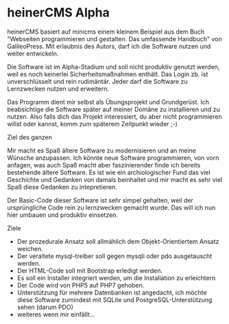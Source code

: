 # heinerCMS Alpha
heinerCMS basiert auf minicms einem kleinem Beispiel aus dem Buch "Webseiten programmieren und gestalten. Das umfassende Handbuch" von GalileoPress. Mit erlaubnis des Autors, darf ich die Software nutzen und weiter entwickeln.

Die Software ist im Alpha-Stadium und soll nicht produktiv genutzt werden, weil es noch keinerlei Sicherheitsmaßnahmen enthält. Das Login zb. ist unverschlüsselt und rein rudimäntär. Jeder darf die Software zu Lernzwecken nutzen und erweitern. 

Das Programm dient mir selbst als Übungsprojekt und Grundgerüst. Ich beabsichtige die Software später auf meiner Domäne zu installieren und zu nutzen. Also falls dich das Projekt interessiert, du aber nicht programmieren willst oder kannst, komm zum späterem Zeitpunkt wieder ;-)

Ziel des ganzen

Mir macht es Spaß ältere Software zu modernisieren und an meine Wünsche anzupassen. Ich könnte neue Software programmieren, von vorn anfagen, was auch Spaß macht aber faszinierender finde ich bereits bestehende ältere Software. Es ist wie ein archiologischer Fund das viel Geschichte und Gedanken von damals beinhaltet und mir macht es sehr viel Spaß diese Gedanken zu intepretieren.

Der Basic-Code dieser Software ist sehr simpel gehalten, weil der ursprüngliche Code rein zu lernzwecken gemacht wurde. Das will ich nun hier umbauen und produktiv einsetzen.

Ziele

- Der prozedurale Ansatz soll allmählich dem Objekt-Orientiertem Ansatz weichen.
- Der veraltete mysql-treiber soll gegen mysqli oder pdo ausgetauscht werden.
- Der HTML-Code soll mit Bootstrap erledigt werden.
- Es soll ein Installer integriert werden, um die Installation zu erleichtern
- Der Code wird von PHP5 auf PHP7 gehoben.
- Unterstützung für mehrere Datenbanken ist angedacht, ich möchte diese Software zumindest mit SQLite und PostgreSQL-Unterstützung sehen (darum PDO)
- weiteres wenn mir einfällt...